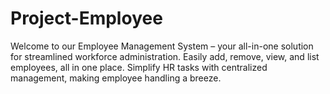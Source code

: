 # Project-Employee
Welcome to our Employee Management System – your all-in-one solution for streamlined workforce administration. Easily add, remove, view, and list employees, all in one place. Simplify HR tasks with centralized management, making employee handling a breeze.
